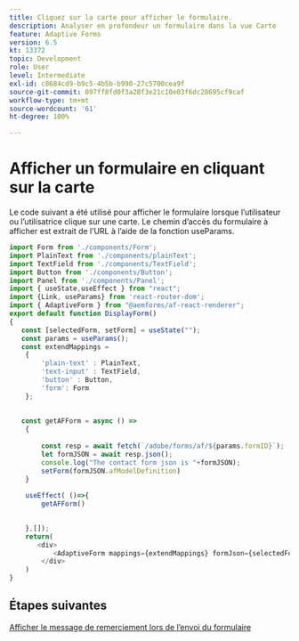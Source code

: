 ```yaml
---
title: Cliquez sur la carte pour afficher le formulaire.
description: Analyser en profondeur un formulaire dans la vue Carte
feature: Adaptive Forms
version: 6.5
kt: 13372
topic: Development
role: User
level: Intermediate
exl-id: c8684cd9-b9c5-4b5b-b990-27c5700cea9f
source-git-commit: 097ff8fd0f3a28f3e21c10e03f6dc28695cf9caf
workflow-type: tm+mt
source-wordcount: '61'
ht-degree: 100%

---
```


# Afficher un formulaire en cliquant sur la carte

Le code suivant a été utilisé pour afficher le formulaire lorsque l’utilisateur ou l’utilisatrice clique sur une carte. Le chemin d’accès du formulaire à afficher est extrait de l’URL à l’aide de la fonction useParams.

```javascript
import Form from './components/Form';
import PlainText from './components/plainText';
import TextField from './components/TextField';
import Button from './components/Button';
import Panel from './components/Panel';
import { useState,useEffect } from "react";
import {Link, useParams} from 'react-router-dom';
import { AdaptiveForm } from "@aemforms/af-react-renderer";
export default function DisplayForm()
{
   const [selectedForm, setForm] = useState("");
   const params = useParams();
   const extendMappings =
    {
        'plain-text' : PlainText,
        'text-input' : TextField,
        'button' : Button,
        'form': Form
    };
    
    
   const getAFForm = async () =>
    {
           
        const resp = await fetch(`/adobe/forms/af/${params.formID}`);
        let formJSON = await resp.json();
        console.log("The contact form json is "+formJSON);
        setForm(formJSON.afModelDefinition)
    }
    
    useEffect( ()=>{
        getAFForm()
        

    },[]);
    return(
       <div>
           <AdaptiveForm mappings={extendMappings} formJson={selectedForm}/>
        </div>
    )
}
```

## Étapes suivantes

[Afficher le message de remerciement lors de l’envoi du formulaire](./display-thank-you-message.md)
